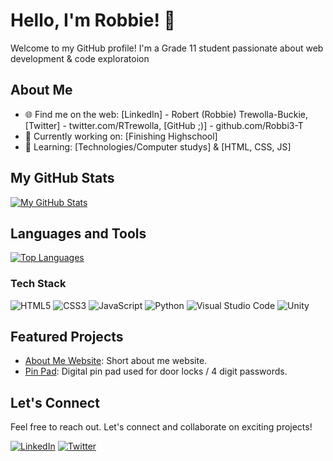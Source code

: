# Hello, I'm Robbie! 👋

Welcome to my GitHub profile! I'm a Grade 11 student passionate about web development & code exploratoion

## About Me

- 🌐 Find me on the web: [LinkedIn] - Robert (Robbie) Trewolla-Buckie, [Twitter] - twitter.com/RTrewolla, [GitHub ;)] - github.com/Robbi3-T
- 💼 Currently working on: [Finishing Highschool]
- 🌱 Learning: [Technologies/Computer studys] & [HTML, CSS, JS]

## My GitHub Stats

[![My GitHub Stats](https://github-readme-stats.vercel.app/api?username=Robbi3-T&show_icons=true&hide_title=true&count_private=true&hide=prs&theme=radical)](https://github.com/anuraghazra/github-readme-stats)

## Languages and Tools

[![Top Languages](https://github-readme-stats.vercel.app/api/top-langs/?username=Robbi3-T&layout=compact&theme=radical)](https://github.com/anuraghazra/github-readme-stats)

### Tech Stack

![HTML5](https://img.shields.io/badge/HTML5-E34F26?logo=html5&logoColor=white)
![CSS3](https://img.shields.io/badge/CSS3-1572B6?logo=css3&logoColor=white)
![JavaScript](https://img.shields.io/badge/JavaScript-F7DF1E?logo=javascript&logoColor=black)
![Python](https://img.shields.io/badge/Python-3776AB?logo=python&logoColor=white)
![Visual Studio Code](https://img.shields.io/badge/VSCode-007ACC?logo=visual-studio-code&logoColor=white)
![Unity](https://img.shields.io/badge/Unity-000000?logo=unity&logoColor=white)

## Featured Projects

- [About Me Website](https://github.com/Robbi3-T/About-Me-Website): Short about me website.
- [Pin Pad](https://github.com/Robbi3-T/Pin-Pad): Digital pin pad used for door locks / 4 digit passwords.

## Let's Connect

Feel free to reach out. Let's connect and collaborate on exciting projects!

[![LinkedIn](https://img.shields.io/badge/LinkedIn-Connect-blue)](https://www.linkedin.com/in/robert-trewolla-buckie-128a05243/)
[![Twitter](https://img.shields.io/badge/Twitter-Follow-blue)](https://twitter.com/RTrewolla)
